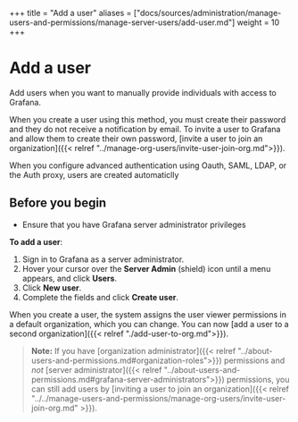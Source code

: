 +++
title = "Add a user"
aliases = ["docs/sources/administration/manage-users-and-permissions/manage-server-users/add-user.md"]
weight = 10
+++

# Add a user

Add users when you want to manually provide individuals with access to Grafana.

When you create a user using this method, you must create their password  and they do not receive a notification by email. To invite a user to Grafana and allow them to create their own password, [invite a user to join  an organization]({{< relref "../manage-org-users/invite-user-join-org.md">}}).

When you configure advanced authentication using Oauth, SAML, LDAP, or the Auth proxy, users are created automaticlly

## Before you begin

- Ensure that you have Grafana server administrator privileges

**To add a user**:

1. Sign in to Grafana as a server administrator.
1. Hover your cursor over the **Server Admin** (shield) icon until a menu appears, and click **Users**.
1. Click **New user**.
1. Complete the fields and click **Create user**.

When you create a user, the system assigns the user viewer permissions in a default organization, which you can change. You can now [add a user to a second organization]({{< relref "./add-user-to-org.md">}}).

> **Note:** If you have [organization administrator]({{< relref "../about-users-and-permissions.md#organization-roles">}}) permissions and *not* [server administrator]({{< relref "../about-users-and-permissions.md#grafana-server-administrators">}}) permissions, you can still add users by [inviting a user to join an organization]({{< relref "../../manage-users-and-permissions/manage-org-users/invite-user-join-org.md" >}}).